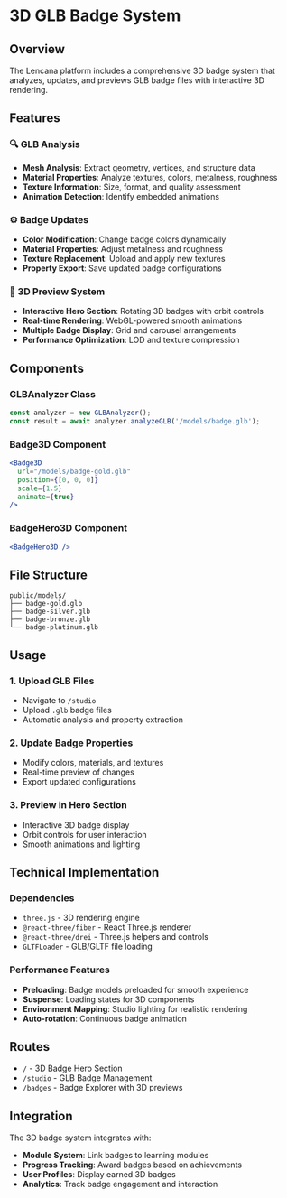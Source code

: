 # 3D GLB Badge System

## Overview

The Lencana platform includes a comprehensive 3D badge system that analyzes, updates, and previews GLB badge files with interactive 3D rendering.

## Features

### 🔍 GLB Analysis
- **Mesh Analysis**: Extract geometry, vertices, and structure data
- **Material Properties**: Analyze textures, colors, metalness, roughness
- **Texture Information**: Size, format, and quality assessment
- **Animation Detection**: Identify embedded animations

### ⚙️ Badge Updates
- **Color Modification**: Change badge colors dynamically
- **Material Properties**: Adjust metalness and roughness
- **Texture Replacement**: Upload and apply new textures
- **Property Export**: Save updated badge configurations

### 🎨 3D Preview System
- **Interactive Hero Section**: Rotating 3D badges with orbit controls
- **Real-time Rendering**: WebGL-powered smooth animations
- **Multiple Badge Display**: Grid and carousel arrangements
- **Performance Optimization**: LOD and texture compression

## Components

### GLBAnalyzer Class
```javascript
const analyzer = new GLBAnalyzer();
const result = await analyzer.analyzeGLB('/models/badge.glb');
```

### Badge3D Component
```jsx
<Badge3D 
  url="/models/badge-gold.glb" 
  position={[0, 0, 0]} 
  scale={1.5} 
  animate={true} 
/>
```

### BadgeHero3D Component
```jsx
<BadgeHero3D />
```

## File Structure

```
public/models/
├── badge-gold.glb
├── badge-silver.glb
├── badge-bronze.glb
└── badge-platinum.glb
```

## Usage

### 1. Upload GLB Files
- Navigate to `/studio`
- Upload `.glb` badge files
- Automatic analysis and property extraction

### 2. Update Badge Properties
- Modify colors, materials, and textures
- Real-time preview of changes
- Export updated configurations

### 3. Preview in Hero Section
- Interactive 3D badge display
- Orbit controls for user interaction
- Smooth animations and lighting

## Technical Implementation

### Dependencies
- `three.js` - 3D rendering engine
- `@react-three/fiber` - React Three.js renderer
- `@react-three/drei` - Three.js helpers and controls
- `GLTFLoader` - GLB/GLTF file loading

### Performance Features
- **Preloading**: Badge models preloaded for smooth experience
- **Suspense**: Loading states for 3D components
- **Environment Mapping**: Studio lighting for realistic rendering
- **Auto-rotation**: Continuous badge animation

## Routes

- `/` - 3D Badge Hero Section
- `/studio` - GLB Badge Management
- `/badges` - Badge Explorer with 3D previews

## Integration

The 3D badge system integrates with:
- **Module System**: Link badges to learning modules
- **Progress Tracking**: Award badges based on achievements
- **User Profiles**: Display earned 3D badges
- **Analytics**: Track badge engagement and interaction